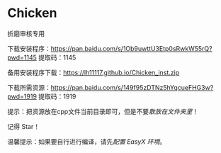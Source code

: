 # Chicken
折磨审核专用

下载安装程序：https://pan.baidu.com/s/1Ob9uwttU3Etp0sRwkW55rQ?pwd=1145   提取码：1145

备用安装程序下载：https://lh11117.github.io/Chicken_inst.zip



下载所需资源：https://pan.baidu.com/s/149f95zDTNz5hYqcueFHG3w?pwd=1919   提取码：1919

提示：把资源放在cpp文件当前目录即可，但是不要*散放在文件夹里*！

记得 Star！

温馨提示：如果要自行进行编译，请先*配置 EasyX 环境*。


